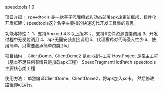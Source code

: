 speedtools 1.0

项目介绍：
	speedtools 是一款基于代理模式的动态部署apk热更新框架、插件化开发框架；speedtools这个名字主要指的快速迭代开发工具集的意思。


功能与特性：
1、支持Android 4.3 以上版本
2、支持R文件资源直接调用
3、开发过程中无发射调用
4、apk无需安装直接调用
5、代理模式对代码侵入性少
6、使用简单，只需要继承简单的类即可


项目结构：
ClientDome、ClientDome2 是apk插件工程
HostProject 是宿主工程 （基本不足任何事情只是加载apk工程）
SpeedFragmentHotPatch speedtools 主要核心类工程

使用方法：
单独编译ClientDome、ClientDome2，将apk加入sd卡。
然后修改路径即可运行。




